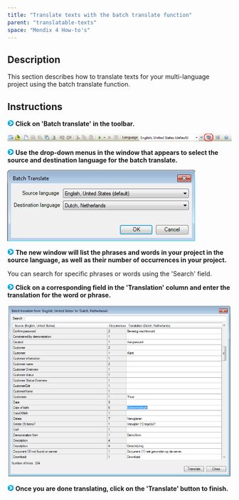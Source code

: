 ```yaml
---
title: "Translate texts with the batch translate function"
parent: "translatable-texts"
space: "Mendix 4 How-to's"
---
```

## Description

This section describes how to translate texts for your multi-language project using the batch translate function.

## Instructions

![](attachments/819203/917932.png) **Click on 'Batch translate' in the toolbar.**

![](attachments/2621627/2752996.png)

![](attachments/819203/917932.png) **Use the drop-down menus in the window that appears to select the source and destination language for the batch translate.**

![](attachments/2621627/2752997.png)

![](attachments/819203/917932.png) **The new window will list the phrases and words in your project in the source language, as well as their number of occurrences in your project.**

You can search for specific phrases or words using the 'Search' field.

![](attachments/819203/917932.png) **Click on a corresponding field in the 'Translation' column and enter the translation for the word or phrase.**

![](attachments/2621627/2752998.png)

![](attachments/819203/917932.png) **Once you are done translating, click on the 'Translate' button to finish.**
